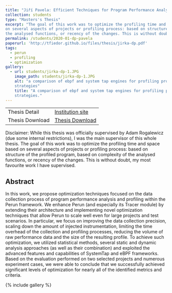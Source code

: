 ```yaml
---
title: "Jiří Pavela: Efficient Techniques for Program Performance Analysis"
collection: students
type: "Masters's Thesis"
excerpt: "The goal of this work was to optimize the profiling time and space based
on several aspects of projects or profiling process: based on structure of the profiled program, based on complexity of
the analysed functions, or recency of the changes. This is without doubt, my most favourite work I have supervised."
permalink: /students/2020-01-dp-pavela
paperurl: 'http://tfiedor.github.io/files/thesis/jirka-dp.pdf'
tags:
  - perun
  - profiling
  - optimization
gallery:
  - url: students/jirka-dp-1.JPG
    image_path: students/jirka-dp-1.JPG
    alt: "a comparison of ebpf and system tap engines for profiling program using different
    strategies"
    title: "A comparison of ebpf and system tap engines for profiling program using different
    strategies."
---
```

|                      |                                                                                                                                     |
|----------------------|-------------------------------------------------------------------------------------------------------------------------------------|
| Thesis Detail        | [Institution site](https://www.vut.cz/studenti/zav-prace/detail/129252) |
| Thesis Download      | [Thesis Download](https://www.vut.cz/www_base/zav_prace_soubor_verejne.php?file_id=215984) |

Disclaimer: While this thesis was officially supervised by Adam Rogalewicz (due some internal restrictions), I
was the main supervisor of this whole thesis. The goal of this work was to optimize the profiling time and space based
on several aspects of projects or profiling process: based on structure of the profiled program, based on complexity of
the analysed functions, or recency of the changes. This is without doubt, my most favourite work I have supervised.

## Abstract

In this work, we propose optimization techniques focused on the data collection process of program performance analysis
and profiling within the Perun framework. We enhance Perun (and especially its Tracer module) by extending their
architecture and implementing novel optimization techniques that allow Perun to scale well even for large projects and
test scenarios. In particular, we focus on improving the data collection precision, scaling down the amount of injected
instrumentation, limiting the time overhead of the collection and profiling processes, reducing the volume of raw
performance data and the size of the resulting profile. To achieve such optimization, we utilized statistical methods,
several static and dynamic analysis approaches (as well as their combination) and exploited the advanced features and
capabilities of SystemTap and eBPF frameworks. Based on the evaluation performed on two selected projects and numerous
experiment cases, we were able to conclude that we successfully achieved significant levels of optimization for nearly
all of the identified metrics and criteria.

{% include gallery %}
